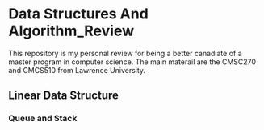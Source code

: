 # Data Structures And Algorithm_Review
This repository is my personal review for being a better canadiate of a master program in computer science. The main materail are the CMSC270 and CMCS510 from Lawrence University.

## Linear Data Structure

### Queue and Stack
